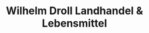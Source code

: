 ---
title: "Wilhelm Droll Landhandel & Lebensmittel"
url: /lauf/wilhelm-droll-landhandel-und-lebensmittel/
shop: Lebensmittel
---